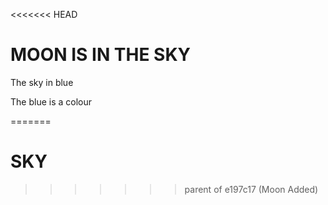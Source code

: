 <<<<<<< HEAD
# MOON IS IN THE SKY

The sky in blue

The blue is a colour

=======
# SKY
>>>>>>> parent of e197c17 (Moon Added)
